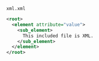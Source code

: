 <!-- >>>>>> BEGIN GENERATED FILE (include): SOURCE C:/Users/Burdette/Documents/GitHub/markdown_helper/test/include/templates/xml_xml.md -->
<!-- >>>>>> BEGIN INCLUDED FILE (xml): SOURCE C:/Users/Burdette/Documents/GitHub/markdown_helper/test/include/templates/../includes/xml.xml -->
<code>xml.xml</code>
```xml
<root>
  <element attribute="value">
    <sub_element>
      This included file is XML.
    </sub_element>
  </element>
</root>
```
<!-- <<<<<< END INCLUDED FILE (xml): SOURCE C:/Users/Burdette/Documents/GitHub/markdown_helper/test/include/templates/../includes/xml.xml -->
<!-- <<<<<< END GENERATED FILE (include): SOURCE C:/Users/Burdette/Documents/GitHub/markdown_helper/test/include/templates/xml_xml.md -->
